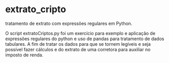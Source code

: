 # extrato_cripto
 tratamento de extrato com expressões regulares em Python.
 
 O script extratoCriptos.py foi um exercício para exemplo e aplicação de expressões regulares do python e uso de pandas para tratamento de dados tabulares. A fim de tratar os dados para que se tornem legíveis e seja possível fazer cálculos e do extrato de uma corretora para auxiliar no imposto de renda.
